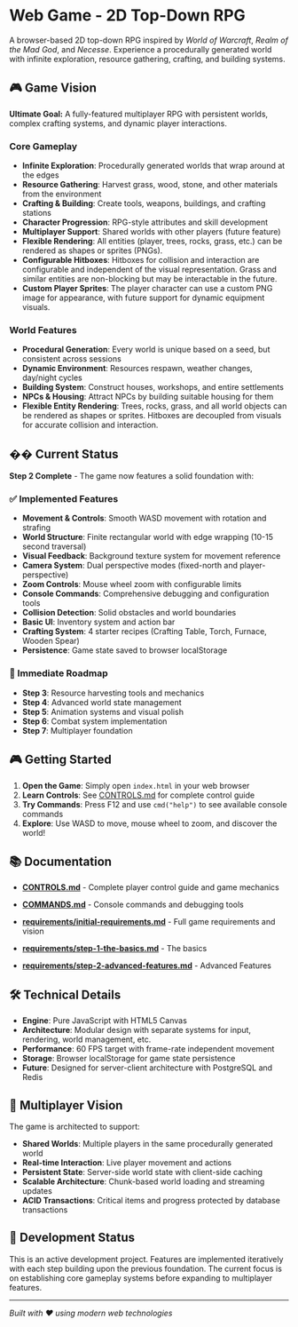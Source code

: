 # Web Game - 2D Top-Down RPG

A browser-based 2D top-down RPG inspired by *World of Warcraft*, *Realm of the Mad God*, and *Necesse*. Experience a procedurally generated world with infinite exploration, resource gathering, crafting, and building systems.

## 🎮 Game Vision

**Ultimate Goal:** A fully-featured multiplayer RPG with persistent worlds, complex crafting systems, and dynamic player interactions.

### Core Gameplay
- **Infinite Exploration**: Procedurally generated worlds that wrap around at the edges
- **Resource Gathering**: Harvest grass, wood, stone, and other materials from the environment
- **Crafting & Building**: Create tools, weapons, buildings, and crafting stations
- **Character Progression**: RPG-style attributes and skill development
- **Multiplayer Support**: Shared worlds with other players (future feature)
- **Flexible Rendering**: All entities (player, trees, rocks, grass, etc.) can be rendered as shapes or sprites (PNGs).
- **Configurable Hitboxes**: Hitboxes for collision and interaction are configurable and independent of the visual representation. Grass and similar entities are non-blocking but may be interactable in the future.
- **Custom Player Sprites**: The player character can use a custom PNG image for appearance, with future support for dynamic equipment visuals.

### World Features
- **Procedural Generation**: Every world is unique based on a seed, but consistent across sessions
- **Dynamic Environment**: Resources respawn, weather changes, day/night cycles
- **Building System**: Construct houses, workshops, and entire settlements
- **NPCs & Housing**: Attract NPCs by building suitable housing for them
- **Flexible Entity Rendering**: Trees, rocks, grass, and all world objects can be rendered as shapes or sprites. Hitboxes are decoupled from visuals for accurate collision and interaction.

## �� Current Status

**Step 2 Complete** - The game now features a solid foundation with:

### ✅ Implemented Features
- **Movement & Controls**: Smooth WASD movement with rotation and strafing
- **World Structure**: Finite rectangular world with edge wrapping (10-15 second traversal)
- **Visual Feedback**: Background texture system for movement reference
- **Camera System**: Dual perspective modes (fixed-north and player-perspective)
- **Zoom Controls**: Mouse wheel zoom with configurable limits
- **Console Commands**: Comprehensive debugging and configuration tools
- **Collision Detection**: Solid obstacles and world boundaries
- **Basic UI**: Inventory system and action bar
- **Crafting System**: 4 starter recipes (Crafting Table, Torch, Furnace, Wooden Spear)
- **Persistence**: Game state saved to browser localStorage

### 🎯 Immediate Roadmap
- **Step 3**: Resource harvesting tools and mechanics
- **Step 4**: Advanced world state management
- **Step 5**: Animation systems and visual polish
- **Step 6**: Combat system implementation
- **Step 7**: Multiplayer foundation

## 🎮 Getting Started

1. **Open the Game**: Simply open `index.html` in your web browser
2. **Learn Controls**: See [CONTROLS.md](CONTROLS.md) for complete control guide
3. **Try Commands**: Press F12 and use `cmd("help")` to see available console commands
4. **Explore**: Use WASD to move, mouse wheel to zoom, and discover the world!

## 📚 Documentation

- **[CONTROLS.md](CONTROLS.md)** - Complete player control guide and game mechanics
- **[COMMANDS.md](COMMANDS.md)** - Console commands and debugging tools

- **[requirements/initial-requirements.md](requirements/initial-requirements.md)** - Full game requirements and vision
- **[requirements/step-1-the-basics.md](requirements/step-1-the-basics.md)** - The basics
- **[requirements/step-2-advanced-features.md](requirements/step-2-advanced-features.md)** - Advanced Features

## 🛠️ Technical Details

- **Engine**: Pure JavaScript with HTML5 Canvas
- **Architecture**: Modular design with separate systems for input, rendering, world management, etc.
- **Performance**: 60 FPS target with frame-rate independent movement
- **Storage**: Browser localStorage for game state persistence
- **Future**: Designed for server-client architecture with PostgreSQL and Redis

## 🎯 Multiplayer Vision

The game is architected to support:
- **Shared Worlds**: Multiple players in the same procedurally generated world
- **Real-time Interaction**: Live player movement and actions
- **Persistent State**: Server-side world state with client-side caching
- **Scalable Architecture**: Chunk-based world loading and streaming updates
- **ACID Transactions**: Critical items and progress protected by database transactions

## 🚧 Development Status

This is an active development project. Features are implemented iteratively with each step building upon the previous foundation. The current focus is on establishing core gameplay systems before expanding to multiplayer features.

---

*Built with ❤️ using modern web technologies*
